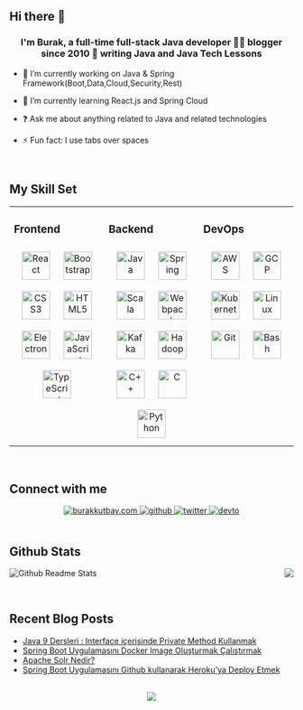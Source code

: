 ## Hi there 👋

### <div align="center">I'm Burak, a full-time full-stack Java developer 👨‍💻 blogger since 2010 🚀 writing Java and Java Tech Lessons</div>  
  

- 🔭 I’m currently working on Java & Spring Framework(Boot,Data,Cloud,Security,Rest)   
  

- 🌱 I’m currently learning React.js and Spring Cloud  
  

- ❓ Ask me about anything related to Java  and related technologies  
  

- ⚡ Fun fact: I use tabs over spaces  
  

<br/>  


## My Skill Set  
<table><tr><td valign="top" width="33%">

### Frontend  
<div align="center">  
<img style="margin: 10px" src="https://devicons.github.io/devicon/devicon.git/icons/react/react-original-wordmark.svg" alt="React" height="50" />  
<img style="margin: 10px" src="https://devicons.github.io/devicon/devicon.git/icons/bootstrap/bootstrap-plain.svg" alt="Bootstrap" height="50" />  
<img style="margin: 10px" src="https://devicons.github.io/devicon/devicon.git/icons/css3/css3-original-wordmark.svg" alt="CSS3" height="50" />  
<img style="margin: 10px" src="https://devicons.github.io/devicon/devicon.git/icons/html5/html5-original-wordmark.svg" alt="HTML5" height="50" />  
<img style="margin: 10px" src="https://devicons.github.io/devicon/devicon.git/icons/electron/electron-original.svg" alt="Electron" height="50" />  
<img style="margin: 10px" src="https://devicons.github.io/devicon/devicon.git/icons/javascript/javascript-original.svg" alt="JavaScript" height="50" />  
<img style="margin: 10px" src="https://devicons.github.io/devicon/devicon.git/icons/typescript/typescript-original.svg" alt="TypeScript" height="50" />  
</div></td><td valign="top" width="33%">

### Backend  
<div align="center">  
<img style="margin: 10px" src="https://devicons.github.io/devicon/devicon.git/icons/java/java-original-wordmark.svg" alt="Java" height="50" />  
<img style="margin: 10px" src="https://www.vectorlogo.zone/logos/springio/springio-icon.svg" alt="Spring" height="50" />  
<img style="margin: 10px" src="https://devicons.github.io/devicon/devicon.git/icons/scala/scala-original-wordmark.svg" alt="Scala" height="50" />  
<img style="margin: 10px" src="https://devicons.github.io/devicon/devicon.git/icons/webpack/webpack-original.svg" alt="Webpack" height="50" />  
<img style="margin: 10px" src="https://www.vectorlogo.zone/logos/apache_kafka/apache_kafka-icon.svg" alt="Kafka" height="50" />  
<img style="margin: 10px" src="https://www.vectorlogo.zone/logos/apache_hadoop/apache_hadoop-icon.svg" alt="Hadoop" height="50" />  
<img style="margin: 10px" src="https://devicons.github.io/devicon/devicon.git/icons/cplusplus/cplusplus-original.svg" alt="C++" height="50" />  
<img style="margin: 10px" src="https://devicons.github.io/devicon/devicon.git/icons/c/c-original.svg" alt="C" height="50" />  
<img style="margin: 10px" src="https://devicons.github.io/devicon/devicon.git/icons/python/python-original.svg" alt="Python" height="50" />  
</div></td><td valign="top" width="33%">

### DevOps  
<div align="center">  
<img style="margin: 10px" src="https://devicons.github.io/devicon/devicon.git/icons/amazonwebservices/amazonwebservices-original-wordmark.svg" alt="AWS" height="50" />  
<img style="margin: 10px" src="https://www.vectorlogo.zone/logos/google_cloud/google_cloud-icon.svg" alt="GCP" height="50" />  
<img style="margin: 10px" src="https://www.vectorlogo.zone/logos/kubernetes/kubernetes-icon.svg" alt="Kubernetes" height="50" />  
<img style="margin: 10px" src="https://devicons.github.io/devicon/devicon.git/icons/linux/linux-original.svg" alt="Linux" height="50" />  
<img style="margin: 10px" src="https://www.vectorlogo.zone/logos/git-scm/git-scm-icon.svg" alt="Git" height="50" />  
<img style="margin: 10px" src="https://www.vectorlogo.zone/logos/gnu_bash/gnu_bash-icon.svg" alt="Bash" height="50" />  
</div></td></tr></table>  

<br/>  


## Connect with me  
<div align="center">
  <a href="https://blog.burakkutbay.com" target="_blank">
<img src=https://img.shields.io/badge/blog.burakkutbay.com-%2324298e.svg?&style=for-the-badge&logo=wordpress&logoColor=white alt=burakkutbay.com style="margin-bottom: 5px;" />
</a>
<a href="https://github.com/brkse" target="_blank">
<img src=https://img.shields.io/badge/github-%2324292e.svg?&style=for-the-badge&logo=github&logoColor=white alt=github style="margin-bottom: 5px;" />
</a>
<a href="https://twitter.com/hbrkktby" target="_blank">
<img src=https://img.shields.io/badge/twitter-%2300acee.svg?&style=for-the-badge&logo=twitter&logoColor=white alt=twitter style="margin-bottom: 5px;" />
</a>
<a href="https://dev.to/brkse" target="_blank">
<img src=https://img.shields.io/badge/dev.to-%2308090A.svg?&style=for-the-badge&logo=dev.to&logoColor=white alt=devto style="margin-bottom: 5px;" />
</a>  
</div>  
  

<br/>  


## Github Stats  
<div align="right"><img src="https://github-readme-stats.vercel.app/api/top-langs/?username=brkse" align="right" /></div>  

![Github Readme Stats](https://github-readme-stats.vercel.app/api?username=brkse&show_icons=true&count_private=true)  

<br/>  


## Recent Blog Posts  
<!-- BLOG-POST-LIST:START -->
- [Java 9 Dersleri : Interface içerisinde Private Method Kullanmak](https://blog.burakkutbay.com/java-9-dersleri-interface-icerisinde-private-method-kullanmak.html/)
- [Spring Boot Uygulamasını Docker  Image Oluşturmak Çalıştırmak](https://blog.burakkutbay.com/spring-boot-uygulamasini-docker-image-olusturmak-calistirmak.html/)
- [Apache Solr Nedir?](https://blog.burakkutbay.com/apache-solr-nedir.html/)
- [Spring Boot Uygulamasını Github kullanarak Heroku’ya Deploy Etmek](https://blog.burakkutbay.com/spring-boot-uygulamasini-github-kullanarak-herokuya-deploy-etmek.html/)
<!-- BLOG-POST-LIST:END -->  

<br/>  

<div align="center">
<img src="https://komarev.com/ghpvc/?username=brkse&&style=flat-square" align="center" />
</div>  
